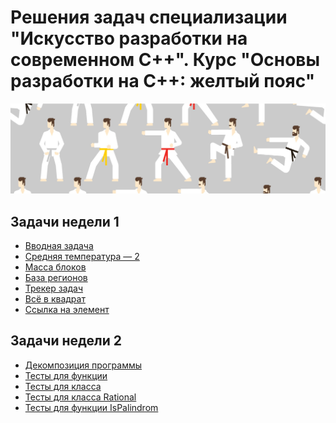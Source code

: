 # Решения задач специализации "Искусство разработки на современном С++". Курс "Основы разработки на С++: желтый пояс"
![belt.jpg](https://github.com/BilyalovE/Yellow-belt/blob/main/Week%201/belt.jpg)


## Задачи недели 1

* [Вводная задача](https://github.com/BilyalovE/Yellow-belt/blob/main/Week%201/Tasks/Task%20(1).md) 
* [Средняя температура — 2](https://github.com/BilyalovE/Yellow-belt/blob/main/Week%201/Tasks/Task%20(2).md)  
* [Масса блоков](https://github.com/BilyalovE/Yellow-belt/blob/main/Week%201/Tasks/Task%20(3).md)
* [База регионов](https://github.com/BilyalovE/Yellow-belt/blob/main/Week%201/Tasks/Task%20(4).md)
* [Трекер задач](https://github.com/BilyalovE/Yellow-belt/blob/main/Week%201/Tasks/Task%20(5).md)
* [Всё в квадрат](https://github.com/BilyalovE/Yellow-belt/blob/main/Week%201/Tasks/Task%20(6).md)
* [Ссылка на элемент](https://github.com/BilyalovE/Yellow-belt/blob/main/Week%201/Tasks/Task%20(7).md)

## Задачи недели 2

* [Декомпозиция программы](https://github.com/BilyalovE/Yellow-belt/blob/main/Week%201/Tasks/Task%20(1).md) 
* [Тесты для функции](https://github.com/BilyalovE/Yellow-belt/blob/main/Week%201/Tasks/Task%20(2).md)  
* [Тесты для класса](https://github.com/BilyalovE/Yellow-belt/blob/main/Week%201/Tasks/Task%20(3).md)
* [Тесты для класса Rational](https://github.com/BilyalovE/Yellow-belt/blob/main/Week%201/Tasks/Task%20(4).md)
* [Тесты для функции IsPalindrom](https://github.com/BilyalovE/Yellow-belt/blob/main/Week%201/Tasks/Task%20(5).md)

